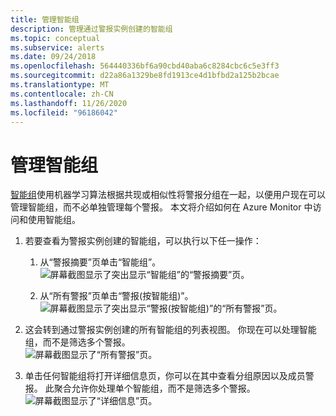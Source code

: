 ```yaml
---
title: 管理智能组
description: 管理通过警报实例创建的智能组
ms.topic: conceptual
ms.subservice: alerts
ms.date: 09/24/2018
ms.openlocfilehash: 564440336bf6a90cbd40aba6c8284cbc6c5e3ff3
ms.sourcegitcommit: d22a86a1329be8fd1913ce4d1bfbd2a125b2bcae
ms.translationtype: MT
ms.contentlocale: zh-CN
ms.lasthandoff: 11/26/2020
ms.locfileid: "96186042"
---
```

# <a name="manage-smart-groups"></a>管理智能组

[智能组](./alerts-smartgroups-overview.md?toc=%2fazure%2fazure-monitor%2ftoc.json)使用机器学习算法根据共现或相似性将警报分组在一起，以便用户现在可以管理智能组，而不必单独管理每个警报。 本文将介绍如何在 Azure Monitor 中访问和使用智能组。

1. 若要查看为警报实例创建的智能组，可以执行以下任一操作：

     1. 从“警报摘要”页单击“智能组”。    
    ![屏幕截图显示了突出显示“智能组”的“警报摘要”页。](./media/alerts-managing-smart-groups/sg-alerts-summary.jpg)
    
     1. 从“所有警报”页单击“警报(按智能组)”。   
     ![屏幕截图显示了突出显示“警报(按智能组)”的“所有警报”页。](./media/alerts-managing-smart-groups/sg-all-alerts.jpg)

2. 这会转到通过警报实例创建的所有智能组的列表视图。 你现在可以处理智能组，而不是筛选多个警报。   
![屏幕截图显示了“所有警报”页。](./media/alerts-managing-smart-groups/sg-list.jpg)

3. 单击任何智能组将打开详细信息页，你可以在其中查看分组原因以及成员警报。 此聚合允许你处理单个智能组，而不是筛选多个警报。   
![屏幕截图显示了“详细信息”页。](./media/alerts-managing-smart-groups/sg-details.jpg)